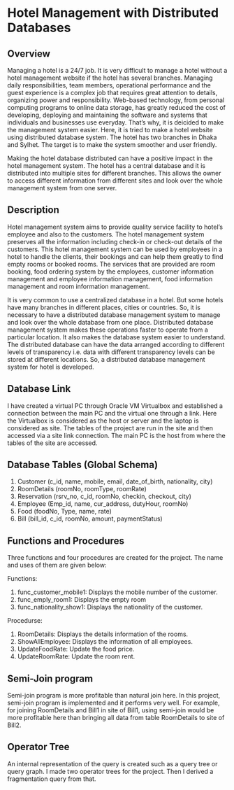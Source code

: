 # Hotel Management with Distributed Databases

## Overview

Managing a hotel is a 24/7 job. It is very difficult to manage a hotel without a hotel management website if the hotel has several branches. Managing daily responsibilities, team members, operational performance and the guest experience is a complex job that requires great attention to details, organizing power and responsibility. Web-based technology, from personal computing programs to online data storage, has greatly reduced the cost of developing, deploying and maintaining the software and systems that individuals and businesses use everyday. That’s why, it is deicided to make the management system easier. Here, it is tried to make a hotel website using distributed database system. The hotel has two branches in Dhaka and Sylhet. The target is to make the system smoother and user friendly.

Making the hotel database distributed can have a positive impact in the hotel management system. The hotel has a central database and it is distributed into multiple sites for different branches. This allows the owner to access different information from different sites and look over the whole management system from one server.

## Description

Hotel management system aims to provide quality service facility to hotel’s employee and also to the customers. The hotel management system preserves all the information including check-in or check-out details of the customers. This hotel management system can be used by employees in a hotel to handle the clients, their bookings and can help them greatly to find empty rooms or booked rooms. The services that are provided are room booking, food ordering system by the employees, customer information management and employee information management, food information management and room information management.

It is very common to use a centralized database in a hotel. But some hotels have many branches in different places, cities or countries. So, it is necessary to have a distributed database management system to manage and look over the whole database from one place. Distributed database management system makes these operations faster to operate from a particular location. It also makes the database system easier to understand. The distributed database can have the data arranged according to different levels of transparency i.e. data with different transparency levels can be stored at different locations. So, a distributed database management system for hotel is developed.


## Database Link 
I have created a virtual PC through Oracle VM Virtualbox and established a connection between the main PC and the virtual one through a link.
Here the Virtualbox is considered as the host or server and the laptop is considered as site. The tables of the project are run in the site and then accessed via a site link connection. The main PC is the host from where the tables of the site are accessed.

## Database Tables (Global Schema)

1. Customer (c_id, name, mobile, email, date_of_birth, nationality, city)
2. RoomDetails (roomNo, roomType, roomRate)
3. Reservation (rsrv_no, c_id, roomNo, checkin, checkout, city)
4. Employee (Emp_id, name, cur_address, dutyHour, roomNo)
5. Food (foodNo, Type, name, rate)
6. Bill (bill_id, c_id, roomNo, amount, paymentStatus)

## Functions and Procedures

Three functions and four procedures are created for the project. The name and uses of them are given below:

Functions: 
1. func_customer_mobile1: Displays the mobile number of the customer.
2. func_emply_room1: Displays the empty room
3. func_nationality_show1: Displays the nationality of the customer.

Procedurse:
1. RoomDetails: Displays the details information of the rooms.
2. ShowAllEmployee: Displays the information of all employees.
3. UpdateFoodRate: Update the food price.
4. UpdateRoomRate: Update the room rent. 

## Semi-Join program

Semi-join program is more profitable than natural join here. In this project, semi-join program is implemented and it performs very well. For example, for joining RoomDetails and Bill1 in site of Bill1, using semi-join would be more profitable here than bringing all data from table RoomDetails to site of Bill2.

## Operator Tree

An internal representation of the query is created such as a query tree or query graph. I made two operator trees for the project. Then I derived a fragmentation query from that.
